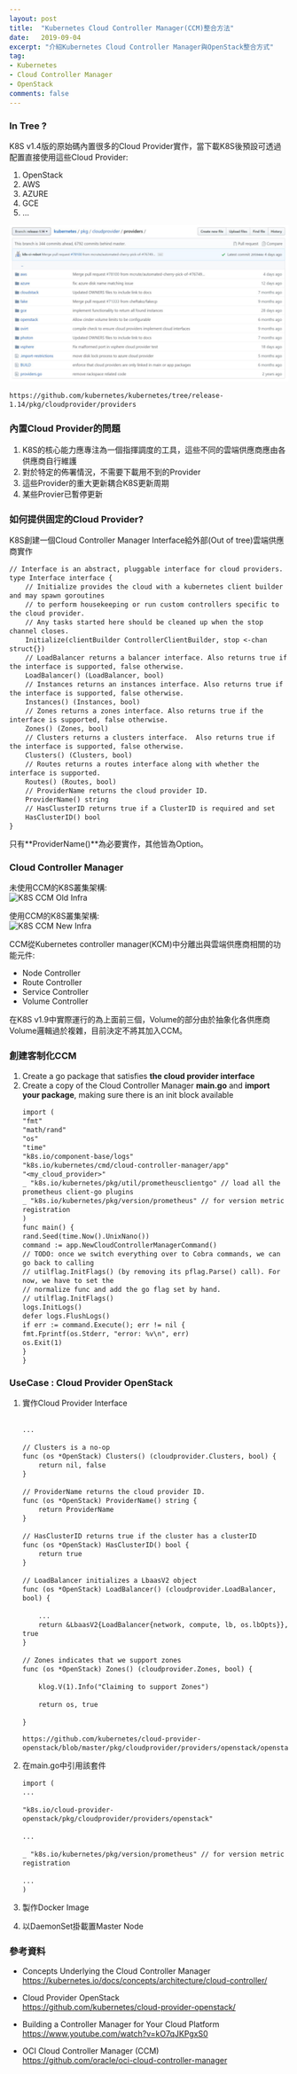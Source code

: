 ```yaml
---
layout: post
title:  "Kubernetes Cloud Controller Manager(CCM)整合方法"
date:   2019-09-04
excerpt: "介紹Kubernetes Cloud Controller Manager與OpenStack整合方式"
tag:
- Kubernetes 
- Cloud Controller Manager
- OpenStack
comments: false
---  
```

### In Tree ?
K8S v1.4版的原始碼內置很多的Cloud Provider實作，當下載K8S後預設可透過配置直接使用這些Cloud Provider:

1. OpenStack
2. AWS
3. AZURE
4. GCE
5. ...

 ![K8S v1.4 Cloud Provider](https://github.com/kisekitw/kisekitw.github.io/blob/master/assets/img/1080904/k8s14CloudProvider.png?raw=true)

```
https://github.com/kubernetes/kubernetes/tree/release-1.14/pkg/cloudprovider/providers
```

### 內置Cloud Provider的問題

1. K8S的核心能力應專注為一個指揮調度的工具，這些不同的雲端供應商應由各供應商自行維護
2. 對於特定的佈署情況，不需要下載用不到的Provider
3. 這些Provider的重大更新耦合K8S更新周期
4. 某些Provier已暫停更新

### 如何提供固定的Cloud Provider?
K8S創建一個Cloud Controller Manager Interface給外部(Out of tree)雲端供應商實作

```golang
// Interface is an abstract, pluggable interface for cloud providers.
type Interface interface {
	// Initialize provides the cloud with a kubernetes client builder and may spawn goroutines
	// to perform housekeeping or run custom controllers specific to the cloud provider.
	// Any tasks started here should be cleaned up when the stop channel closes.
	Initialize(clientBuilder ControllerClientBuilder, stop <-chan struct{})
	// LoadBalancer returns a balancer interface. Also returns true if the interface is supported, false otherwise.
	LoadBalancer() (LoadBalancer, bool)
	// Instances returns an instances interface. Also returns true if the interface is supported, false otherwise.
	Instances() (Instances, bool)
	// Zones returns a zones interface. Also returns true if the interface is supported, false otherwise.
	Zones() (Zones, bool)
	// Clusters returns a clusters interface.  Also returns true if the interface is supported, false otherwise.
	Clusters() (Clusters, bool)
	// Routes returns a routes interface along with whether the interface is supported.
	Routes() (Routes, bool)
	// ProviderName returns the cloud provider ID.
	ProviderName() string
	// HasClusterID returns true if a ClusterID is required and set
	HasClusterID() bool
}
```   
只有**ProviderName()**為必要實作，其他皆為Option。

###  Cloud Controller Manager 
未使用CCM的K8S叢集架構:   
![K8S CCM Old Infra](https://d33wubrfki0l68.cloudfront.net/e298a92e2454520dddefc3b4df28ad68f9b91c6f/70d52/images/docs/pre-ccm-arch.png?raw=true)    

使用CCM的K8S叢集架構:   
![K8S CCM New Infra](https://d33wubrfki0l68.cloudfront.net/518e18713c865fe67a5f23fc64260806d72b38f5/61d75/images/docs/post-ccm-arch.png?raw=true)      

CCM從Kubernetes controller manager(KCM)中分離出與雲端供應商相關的功能元件:

* Node Controller
* Route Controller
* Service Controller
* Volume Controller

在K8S v1.9中實際運行的為上面前三個，Volume的部分由於抽象化各供應商Volume邏輯過於複雜，目前決定不將其加入CCM。

### 創建客制化CCM

1. Create a go package that satisfies **the cloud provider interface**   
2. Create a copy of the Cloud Controller Manager **main.go** and **import your package**, making sure there is an init block available      
    ```golang
    import (
    "fmt"
    "math/rand"
    "os"
    "time"
    "k8s.io/component-base/logs"
    "k8s.io/kubernetes/cmd/cloud-controller-manager/app"
    "<my_cloud_provider>"
    _ "k8s.io/kubernetes/pkg/util/prometheusclientgo" // load all the prometheus client-go plugins
    _ "k8s.io/kubernetes/pkg/version/prometheus" // for version metric registration
    )
    func main() {
    rand.Seed(time.Now().UnixNano())
    command := app.NewCloudControllerManagerCommand()
    // TODO: once we switch everything over to Cobra commands, we can go back to calling
    // utilflag.InitFlags() (by removing its pflag.Parse() call). For now, we have to set the
    // normalize func and add the go flag set by hand.
    // utilflag.InitFlags()
    logs.InitLogs()
    defer logs.FlushLogs()
    if err := command.Execute(); err != nil {
    fmt.Fprintf(os.Stderr, "error: %v\n", err)
    os.Exit(1)
    }
    }
    ```   

### UseCase : Cloud Provider OpenStack
1. 實作Cloud Provider Interface  
    ```golang   

    ...   

    // Clusters is a no-op   
    func (os *OpenStack) Clusters() (cloudprovider.Clusters, bool) {
        return nil, false
    }   

    // ProviderName returns the cloud provider ID.
    func (os *OpenStack) ProviderName() string {
        return ProviderName
    }   

    // HasClusterID returns true if the cluster has a clusterID
    func (os *OpenStack) HasClusterID() bool {
        return true
    }

    // LoadBalancer initializes a LbaasV2 object
    func (os *OpenStack) LoadBalancer() (cloudprovider.LoadBalancer, bool) {

        ...
        return &LbaasV2{LoadBalancer{network, compute, lb, os.lbOpts}}, true
    }   

    // Zones indicates that we support zones
    func (os *OpenStack) Zones() (cloudprovider.Zones, bool) {

        klog.V(1).Info("Claiming to support Zones")

        return os, true

    }
    ```  

    ```
    https://github.com/kubernetes/cloud-provider-openstack/blob/master/pkg/cloudprovider/providers/openstack/openstack.go
    ```   

2. 在main.go中引用該套件   
    ```golang
    import (
    ...   

    "k8s.io/cloud-provider-openstack/pkg/cloudprovider/providers/openstack"
    
    ...

    _ "k8s.io/kubernetes/pkg/version/prometheus" // for version metric registration
    
    ...
    )
    ```   
3. 製作Docker Image

4. 以DaemonSet掛載置Master Node

### 參考資料

* Concepts Underlying the Cloud Controller Manager   
https://kubernetes.io/docs/concepts/architecture/cloud-controller/  

* Cloud Provider OpenStack   
https://github.com/kubernetes/cloud-provider-openstack/   

* Building a Controller Manager for Your Cloud Platform   
https://www.youtube.com/watch?v=kO7qJKPgxS0  



* OCI Cloud Controller Manager (CCM)   
https://github.com/oracle/oci-cloud-controller-manager  





